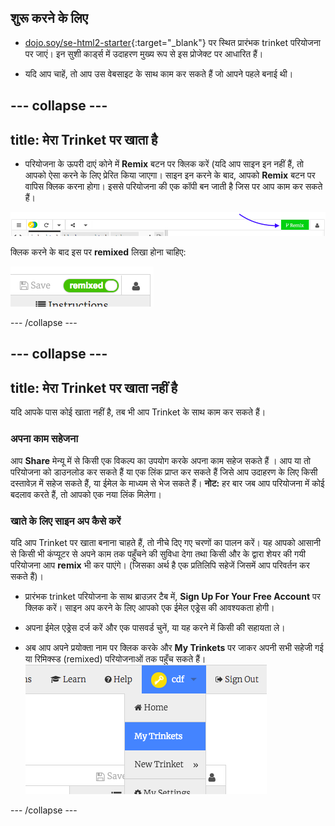 ## शुरू करने के लिए

+ [dojo.soy/se-html2-starter](http://dojo.soy/se-html2-starter){:target="_blank"} पर स्थित प्रारंभक trinket परियोजना पर जाएं। इन सुशी कार्ड्स में उदाहरण मुख्य रूप से इस प्रोजेक्ट पर आधारित हैं।

+ यदि आप चाहें, तो आप उस वेबसाइट के साथ काम कर सकते हैं जो आपने पहले बनाई थी।

--- collapse ---
---
title: मेरा Trinket पर खाता है
---

- परियोजना के ऊपरी दाएं कोने में **Remix** बटन पर क्लिक करें (यदि आप साइन इन नहीं हैं, तो आपको ऐसा करने के लिए प्रेरित किया जाएगा। साइन इन करने के बाद, आपको **Remix** बटन पर वापिस क्लिक करना होगा। इससे परियोजना की एक कॉपी बन जाती है जिस पर आप काम कर सकते हैं।

![Remix बटन](images/tktRemixButtonArrow.png)

क्लिक करने के बाद इस पर **remixed** लिखा होना चाहिए:

![बटन अब "remixed"" कहता है](images/tktRemixedSmall.png)

--- /collapse ---

--- collapse ---
---
title: मेरा Trinket पर खाता नहीं है
---

यदि आपके पास कोई खाता नहीं है, तब भी आप Trinket के साथ काम कर सकते हैं।

### अपना काम सहेजना
आप **Share** मेन्यू में से किसी एक विकल्प का उपयोग करके अपना काम सहेज सकते हैं । आप या तो परियोजना को डाउनलोड कर सकते हैं या एक लिंक प्राप्त कर सकते हैं जिसे आप उदाहरण के लिए किसी दस्तावेज़ में सहेज सकते हैं, या ईमेल के माध्यम से भेज सकते हैं। **नोट:** हर बार जब आप परियोजना में कोई बदलाव करते हैं, तो आपको एक नया लिंक मिलेगा।

### खाते के लिए साइन अप कैसे करें
यदि आप Trinket पर खाता बनाना चाहते हैं, तो नीचे दिए गए चरणों का पालन करें। यह आपको आसानी से किसी भी कंप्यूटर से अपने काम तक पहुँचने की सुविधा देगा तथा किसी और के द्वारा शेयर की गयी परियोजना आप **remix** भी कर पाएंगे। (जिसका अर्थ है एक प्रतिलिपि सहेजें जिसमें आप परिवर्तन कर सकते हैं)।

- प्रारंभक trinket परियोजना के साथ ब्राउज़र टैब में, **Sign Up For Your Free Account** पर क्लिक करें। साइन अप करने के लिए आपको एक ईमेल एड्रेस की आवश्यकता होगी।

- अपना ईमेल एड्रेस दर्ज करें और एक पासवर्ड चुनें, या यह करने में किसी की सहायता ले।

- अब आप अपने प्रयोक्ता नाम पर क्लिक करके और **My Trinkets** पर जाकर अपनी सभी सहेजी गई या रिमिक्स्ड (remixed) परियोजनाओं तक पहुँच सकते हैं। !["My Trinkets" मेन्यू आइटम](images/myTrinketsMenu.png)

--- /collapse ---
